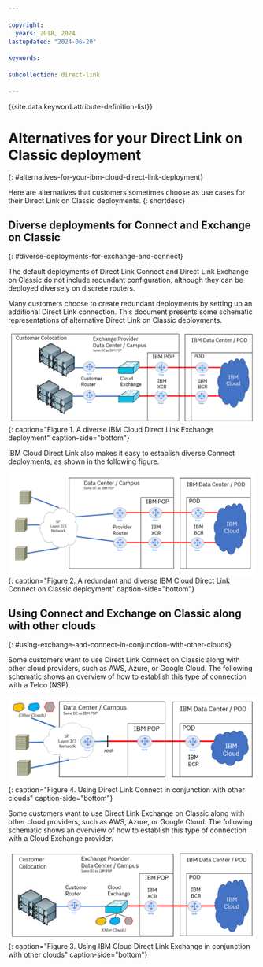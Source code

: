 ```yaml
---

copyright:
  years: 2018, 2024
lastupdated: "2024-06-20"

keywords:

subcollection: direct-link

---
```


{{site.data.keyword.attribute-definition-list}}

# Alternatives for your Direct Link on Classic deployment
{: #alternatives-for-your-ibm-cloud-direct-link-deployment}

Here are alternatives that customers sometimes choose as use cases for their Direct Link on Classic deployments.
{: shortdesc}

## Diverse deployments for Connect and Exchange on Classic
{: #diverse-deployments-for-exchange-and-connect}

The default deployments of Direct Link Connect and Direct Link Exchange on Classic do not include redundant configuration, although they can be deployed diversely on discrete routers.

Many customers choose to create redundant deployments by setting up an additional Direct Link connection. This document presents some schematic representations of alternative Direct Link on Classic deployments.

![Diverse Exchange](images/Direct-Link-Exchange-Diverse.png "Diverse Exchange"){: caption="Figure 1. A diverse IBM Cloud Direct Link Exchange deployment" caption-side="bottom"}

IBM Cloud Direct Link also makes it easy to establish diverse Connect deployments, as shown in the following figure.

![Diverse Connect](images/Direct-Link-Connect-Diverse.png "Diverse Connect"){: caption="Figure 2. A redundant and diverse IBM Cloud Direct Link Connect on Classic deployment" caption-side="bottom"}

## Using Connect and Exchange on Classic along with other clouds
{: #using-exchange-and-connect-in-conjunction-with-other-clouds}

Some customers want to use Direct Link Connect on Classic along with other cloud providers, such as AWS, Azure, or Google Cloud. The following schematic shows an overview of how to establish this type of connection with a Telco (NSP).

![Other Clouds Connect](images/Direct-Link-Connect-other-clouds.png "Other Clouds Connect"){: caption="Figure 4. Using Direct Link Connect in conjunction with other clouds" caption-side="bottom"}

Some customers want to use Direct Link Exchange on Classic along with other cloud providers, such as AWS, Azure, or Google Cloud. The following schematic shows an overview of how to establish this type of connection with a Cloud Exchange provider.

![Other Clouds Exchange](images/Direct-Link-Exchange-Other-Clouds.png "Other Clouds Exchange"){: caption="Figure 3. Using IBM Cloud Direct Link Exchange in conjunction with other clouds" caption-side="bottom"}
